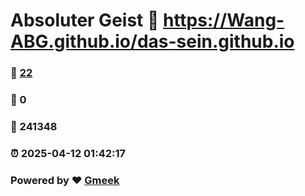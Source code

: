 # Absoluter Geist :link: https://Wang-ABG.github.io/das-sein.github.io 
### :page_facing_up: [22](https://Wang-ABG.github.io/das-sein.github.io/tag.html) 
### :speech_balloon: 0 
### :hibiscus: 241348 
### :alarm_clock: 2025-04-12 01:42:17 
### Powered by :heart: [Gmeek](https://github.com/Meekdai/Gmeek)
